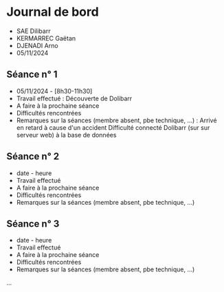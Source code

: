 # Journal de bord

* SAE Dilibarr
* KERMARREC Gaëtan
* DJENADI Arno
* 05/11/2024


## Séance n° 1

* 05/11/2024 - [8h30-11h30]
* Travail effectué :
Découverte de Dolibarr
* A faire à la prochaine séance
* Difficultés rencontrées
* Remarques sur la séances (membre absent, pbe technique, ...) :
Arrivé en retard à cause d'un accident
Difficulté connecté Dolibarr (sur sur serveur web) à la base de données 


## Séance n° 2

* date - heure
* Travail effectué
* A faire à la prochaine séance
* Difficultés rencontrées
* Remarques sur la séances (membre absent, pbe technique, ...)


## Séance n° 3

* date - heure
* Travail effectué
* A faire à la prochaine séance
* Difficultés rencontrées
* Remarques sur la séances (membre absent, pbe technique, ...)



...

